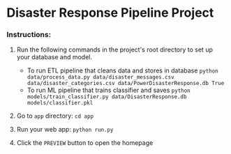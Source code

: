 # Disaster Response Pipeline Project

### Instructions:

1. Run the following commands in the project's root directory to set up your database and model.

   - To run ETL pipeline that cleans data and stores in database
     `python data/process_data.py data/disaster_messages.csv data/disaster_categories.csv data/PowerDisasterResponse.db True`
   - To run ML pipeline that trains classifier and saves
     `python models/train_classifier.py data/DisasterResponse.db models/classifier.pkl`

2. Go to `app` directory: `cd app`

3. Run your web app: `python run.py`

4. Click the `PREVIEW` button to open the homepage
